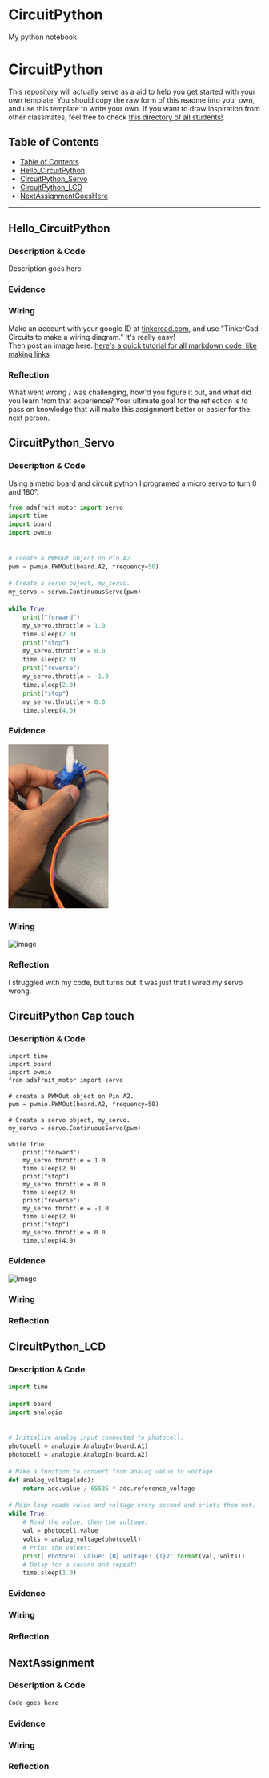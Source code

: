 # CircuitPython
My python notebook
# CircuitPython
This repository will actually serve as a aid to help you get started with your own template.  You should copy the raw form of this readme into your own, and use this template to write your own.  If you want to draw inspiration from other classmates, feel free to check [this directory of all students!](https://github.com/chssigma/Class_Accounts).
## Table of Contents
* [Table of Contents](#TableOfContents)
* [Hello_CircuitPython](#Hello_CircuitPython)
* [CircuitPython_Servo](#CircuitPython_Servo)
* [CircuitPython_LCD](#CircuitPython_LCD)
* [NextAssignmentGoesHere](#NextAssignment)
---

## Hello_CircuitPython

### Description & Code
Description goes here


### Evidence



### Wiring
Make an account with your google ID at [tinkercad.com](https://www.tinkercad.com/learn/circuits), and use "TinkerCad Circuits to make a wiring diagram."  It's really easy!  
Then post an image here.   [here's a quick tutorial for all markdown code, like making links](https://guides.github.com/features/mastering-markdown/)

### Reflection
What went wrong / was challenging, how'd you figure it out, and what did you learn from that experience?  Your ultimate goal for the reflection is to pass on knowledge that will make this assignment better or easier for the next person.




## CircuitPython_Servo

### Description & Code
Using a metro board and circuit python I programed a micro servo to turn 0 and 180°.


```python
from adafruit_motor import servo
import time
import board
import pwmio


# create a PWMOut object on Pin A2.
pwm = pwmio.PWMOut(board.A2, frequency=50)

# Create a servo object, my_servo.
my_servo = servo.ContinuousServo(pwm)

while True:
    print("forward")
    my_servo.throttle = 1.0
    time.sleep(2.0)
    print("stop")
    my_servo.throttle = 0.0
    time.sleep(2.0)
    print("reverse")
    my_servo.throttle = -1.0
    time.sleep(2.0)
    print("stop")
    my_servo.throttle = 0.0
    time.sleep(4.0)
```


### Evidence
<img src="Images/ServoGif.gif" alt="ServoGif" style="width:200px;">

### Wiring
![image](https://user-images.githubusercontent.com/71407017/133789559-d49ee117-f785-4d80-adae-6a994fef2e17.png)

### Reflection
I struggled with my code, but turns out it was just that I wired my servo wrong.

## CircuitPython Cap touch

### Description & Code

```
import time
import board
import pwmio
from adafruit_motor import servo

# create a PWMOut object on Pin A2.
pwm = pwmio.PWMOut(board.A2, frequency=50)

# Create a servo object, my_servo.
my_servo = servo.ContinuousServo(pwm)

while True:
    print("forward")
    my_servo.throttle = 1.0
    time.sleep(2.0)
    print("stop")
    my_servo.throttle = 0.0
    time.sleep(2.0)
    print("reverse")
    my_servo.throttle = -1.0
    time.sleep(2.0)
    print("stop")
    my_servo.throttle = 0.0
    time.sleep(4.0)
```

### Evidence
![image](https://user-images.githubusercontent.com/71407017/134009936-093b8fb5-c762-445b-b3fc-ac347ece4b05.png)

### Wiring

### Reflection






## CircuitPython_LCD

### Description & Code

```python
import time

import board
import analogio


# Initialize analog input connected to photocell.
photocell = analogio.AnalogIn(board.A1)
photocell = analogio.AnalogIn(board.A2)

# Make a function to convert from analog value to voltage.
def analog_voltage(adc):
    return adc.value / 65535 * adc.reference_voltage

# Main loop reads value and voltage every second and prints them out.
while True:
    # Read the value, then the voltage.
    val = photocell.value
    volts = analog_voltage(photocell)
    # Print the values:
    print('Photocell value: {0} voltage: {1}V'.format(val, volts))
    # Delay for a second and repeat!
    time.sleep(1.0)
```

### Evidence

### Wiring

### Reflection





## NextAssignment

### Description & Code

```python
Code goes here

```

### Evidence

### Wiring

### Reflection
